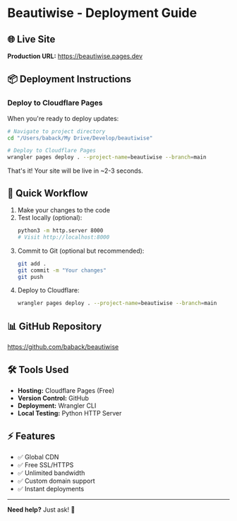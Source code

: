 # Beautiwise - Deployment Guide

## 🌐 Live Site
**Production URL:** https://beautiwise.pages.dev

## 📦 Deployment Instructions

### Deploy to Cloudflare Pages

When you're ready to deploy updates:

```bash
# Navigate to project directory
cd "/Users/baback/My Drive/Develop/beautiwise"

# Deploy to Cloudflare Pages
wrangler pages deploy . --project-name=beautiwise --branch=main
```

That's it! Your site will be live in ~2-3 seconds.

## 🔄 Quick Workflow

1. Make your changes to the code
2. Test locally (optional):
   ```bash
   python3 -m http.server 8000
   # Visit http://localhost:8000
   ```
3. Commit to Git (optional but recommended):
   ```bash
   git add .
   git commit -m "Your changes"
   git push
   ```
4. Deploy to Cloudflare:
   ```bash
   wrangler pages deploy . --project-name=beautiwise --branch=main
   ```

## 📊 GitHub Repository
https://github.com/baback/beautiwise

## 🛠️ Tools Used
- **Hosting:** Cloudflare Pages (Free)
- **Version Control:** GitHub
- **Deployment:** Wrangler CLI
- **Local Testing:** Python HTTP Server

## ⚡ Features
- ✅ Global CDN
- ✅ Free SSL/HTTPS
- ✅ Unlimited bandwidth
- ✅ Custom domain support
- ✅ Instant deployments

---

**Need help?** Just ask! 🚀

